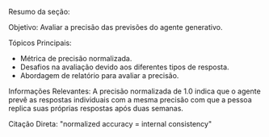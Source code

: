 Resumo da seção:

Objetivo: Avaliar a precisão das previsões do agente generativo.

Tópicos Principais:
*   Métrica de precisão normalizada.
*   Desafios na avaliação devido aos diferentes tipos de resposta.
*   Abordagem de relatório para avaliar a precisão.

Informações Relevantes: A precisão normalizada de 1.0 indica que o agente prevê as respostas individuais com a mesma precisão com que a pessoa replica suas próprias respostas após duas semanas.

Citação Direta: "normalized accuracy = internal consistency"